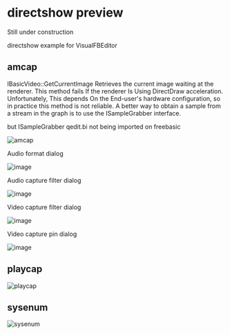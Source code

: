 # directshow preview
Still under construction

directshow example for VisualFBEditor
## amcap

IBasicVideo::GetCurrentImage
Retrieves the current image waiting at the renderer.
This method fails If the renderer Is Using DirectDraw acceleration. Unfortunately,
This depends On the End-user's hardware configuration, so in practice this method is not reliable.
A better way to obtain a sample from a stream in the graph is to use the ISampleGrabber interface.

but ISampleGrabber qedit.bi not being imported on freebasic

![amcap](https://github.com/chunmingwang/directshow/assets/35757455/6ed1f4ce-73b5-43b6-9b26-9f34478a11ee)

Audio format dialog

![image](https://github.com/chunmingwang/directshow/assets/35757455/b0be6ea0-b679-493b-be55-89a547781244)

Audio capture filter dialog

![image](https://github.com/chunmingwang/directshow/assets/35757455/9f19d925-75c8-4a79-9831-bcf7f159e2aa)

Video capture filter dialog

![image](https://github.com/chunmingwang/directshow/assets/35757455/23af377b-c0af-4659-9eff-d6603c4a7269)

Video capture pin dialog

![image](https://github.com/chunmingwang/directshow/assets/35757455/11650faa-3e68-4e4e-be02-e92e2b1702cf)

## playcap

![playcap](https://github.com/chunmingwang/directshow/assets/35757455/8234ac9a-d83a-4ce9-8f15-38b5d32b5815)

## sysenum

![sysenum](https://github.com/chunmingwang/directshow/assets/35757455/d166f9e6-4774-4785-adce-2789f187c01f)
